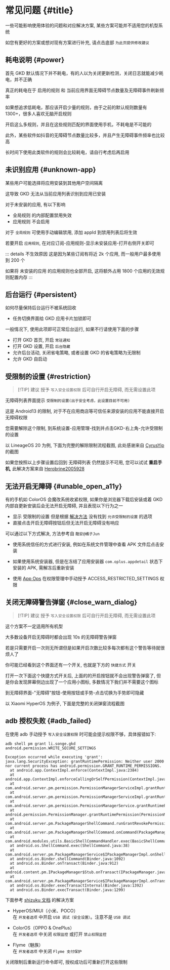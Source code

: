 # 常见问题 {#title}

一些可能影响使用体验的问题和对应解决方案, 某些方案可能并不适用您的机型系统

如您有更好的方案或想对现有方案进行补充, 请点击底部 `为此页提供修改建议`

## 耗电说明 {#power}

首先 GKD 默认情况下并不耗电，有的人以为关闭更新检测，关闭日志就能减少耗电，并不正确

真正的耗电在于 启用的规则 和 当前应用界面无障碍节点数量及无障碍事件刷新频率

如果想追求低耗电，那应该开启少量的规则，由于之前的默认规则数量有 1300+，很多人喜欢无脑开启规则

开启这么多规则，并且在这些规则匹配的界面使用手机，不耗电是不可能的

此外，某些软件如抖音的无障碍节点数量比较多，并且产生无障碍事件频率也比较高

长时间下使用此类软件的规则会比较耗电，请自行考虑后再启用

## 未识别应用 {#unknown-app}

某些用户可能选择将应用安装到其他用户空间隔离

这导致 GKD 无法从当前应用列表识别到应用已安装

对于未安装的应用, 有以下影响

- 全局规则 的内部配置禁用失效
- 应用规则 不会启用

对于 `全局规则` 可使用手动编辑禁用, 添加 appId 到禁用列表后将生效

若要开启 `应用规则`, 在对应订阅-应用规则-显示未安装应用-打开右侧开关即可

::: details 不生效原因
这是因为某些订阅有将近 2k 个应用, 而一般用户最多使用到 200 个

如果将 未安装的应用 的应用规则也全部开启, 这将额外占用 1800 个应用的无效规则配置内存
:::

## 后台运行 {#persistent}

如何尽量保持后台运行不被系统回收

- 任务切换界面给 GKD 应用卡片加锁即可

一般情况下, 使用此项即可正常后台运行, 如果不行请使用下面的步骤

- 打开 GKD 首页, 开启 `常驻通知`
- 打开 GKD 设置, 开启 `后台隐藏`
- 允许后台活动, 关闭省电策略, 或者设置 GKD 的省电策略为无限制
- 允许 GKD 自启动

## 受限制的设置 {#restriction}

> [!TIP] 建议
> 授予 `写入安全设置权限` 后可自行开启无障碍, 而无需设置此项

无障碍列表界面提示 `受限制的设置(出于安全考虑，此设置目前不可用)`

这是 Android13 的限制, 对于不在应用商店等可信任来源安装的应用不能直接开启无障碍权限

您需要解除这个限制, 到系统设置-应用管理-找到并点击GKD-右上角-允许受限制的设置

以 LineageOS 20 为例, 下面为完整的解除限制流程截图, 此处感谢来自 [CyrusYip](https://github.com/gkd-kit/docs/issues/2) 的截图

<ImageTable :images="[['0013.png', '0014.png', '0015.png', '0016.png'], ['0017.png', '0018.png']]" />

如果您按照以上步骤设置后回到 无障碍列表 仍然提示不可用, 您可以试试 **重启手机**, 此解决方案来自 [Herobrine2005928](https://github.com/orgs/gkd-kit/discussions/433#discussioncomment-8899920)

## 无法开启无障碍 {#unable_open_a11y}

有的手机如 ColorOS 会魔改系统收紧权限, 如果你是浏览器下载后安装或着 GKD 内部自更新安装后会无法开启无障碍, 并且表现以下行为之一

- 显示 受限制的设置 但是根据 [解决方法](#restriction) 没有找到 `允许受限制的设置` 的选项
- 直接点击开启无障碍按钮后但无法开启无障碍没有响应

可以通过以下方式解决, 方法参考自 `酷安@橘子Jun`

- 使用系统信任的方式进行安装, 例如在系统文件管理中查看 APK 文件后点击安装

- 如果使用系统安装器, 但是在冻结了应用安装器 `com.oplus.appdetail` 状态下安装的 APK, 需解冻后重新安装

- 使用 [App Ops](https://appops.rikka.app/) 在权限管理中手动授予 ACCESS_RESTRICTED_SETTINGS 权限\
  <GImg src="0037.png" />

## 关闭无障碍警告弹窗 {#close_warn_dialog}

> [!TIP] 建议
> 授予 `写入安全设置权限` 后可自行开启无障碍, 而无需设置此项

这个方案不一定适用所有机型

大多数设备开启无障碍时都会出现 10s 的无障碍警告弹窗

若是只需要开启一次则无所谓但是如果开启次数比较多每次都有这个警告等待就很烦人了

<ImageTable :images="[['0004.png', '0005.png']]" />

你可能已经看到这个界面还有一个开关, 也就是下方的 `快捷方式` 开关

打开一次下面这个快捷方式开关后, 上面的的开启按钮就不会出现警告弹窗了, 但是你会发现屏幕侧边出现了一个应用小图标, 多数情况下我们并不需要这个图标

到无障碍界面-"无障碍"按钮-使用按钮或手势-点击切换为手势即可隐藏

以 Xiaomi HyperOS 为例子, 下面是完整的关闭弹窗流程截图

<ImageTable :images="[['0009.png', '0010.png', '0011.png', '0012.png']]" />

## adb 授权失败 {#adb_failed}

在使用 adb 手动授予 `写入安全设置权限` 时可能会提示权限不够，具体报错如下:

```text
adb shell pm grant li.songe.gkd android.permission.WRITE_SECURE_SETTINGS

Exception occurred while executing 'grant':
java.lang.SecurityException: grantRuntimePermission: Neither user 2000 nor current process has android.permission.GRANT_RUNTIME_PERMISSIONS.
  at android.app.ContextImpl.enforce(ContextImpl.java:2384)
  at android.app.ContextImpl.enforceCallingOrSelfPermission(ContextImpl.java:2412)
  at com.android.server.pm.permission.PermissionManagerServiceImpl.grantRuntimePermissionInternal(PermissionManagerServiceImpl.java:1383)
  at com.android.server.pm.permission.PermissionManagerServiceImpl.grantRuntimePermission(PermissionManagerServiceImpl.java:1365)
  at com.android.server.pm.permission.PermissionManagerService.grantRuntimePermission(PermissionManagerService.java:573)
  at android.permission.PermissionManager.grantRuntimePermission(PermissionManager.java:610)
  at com.android.server.pm.PackageManagerShellCommand.runGrantRevokePermission(PackageManagerShellCommand.java:2717)
  at com.android.server.pm.PackageManagerShellCommand.onCommand(PackageManagerShellCommand.java:301)
  at com.android.modules.utils.BasicShellCommandHandler.exec(BasicShellCommandHandler.java:97)
  at android.os.ShellCommand.exec(ShellCommand.java:38)
  at com.android.server.pm.PackageManagerService$IPackageManagerImpl.onShellCommand(PackageManagerService.java:6840)
  at android.os.Binder.shellCommand(Binder.java:1092)
  at android.os.Binder.onTransact(Binder.java:912)
  at android.content.pm.IPackageManager$Stub.onTransact(IPackageManager.java:4352)
  at com.android.server.pm.PackageManagerService$IPackageManagerImpl.onTransact(PackageManagerService.java:6824)
  at android.os.Binder.execTransactInternal(Binder.java:1392)
  at android.os.Binder.execTransact(Binder.java:1299)
```

下面参考 [shizuku 文档](https://shizuku.rikka.app/guide/setup/#faq) 的解决方案

- HyperOS/MIUI（小米、POCO）\
  在 `开发者选项` 中开启 `USB 调试（安全设置）`。注意不是 `USB 调试`

- ColorOS（OPPO & OnePlus）\
  在 `开发者选项` 中关闭 `权限监控` 或打开 `禁止权限监控`

- Flyme（魅族）\
  在 `开发者选项` 中关闭 `Flyme 支付保护`

关闭限制后重新运行命令即可, 授权成功后可重新打开这些限制
